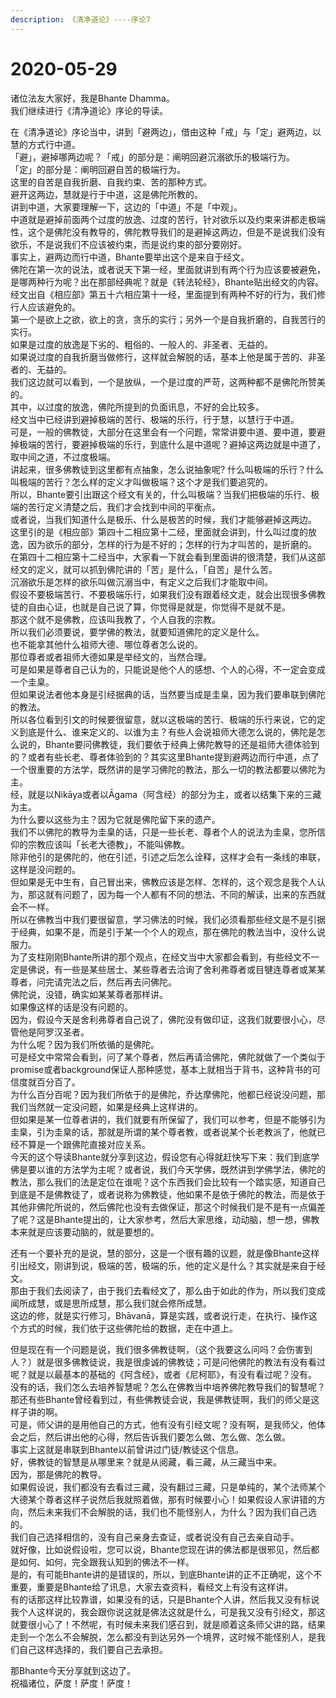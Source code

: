 ```yaml
---
description: 《清净道论》----序论7
---
```


# 2020-05-29

诸位法友大家好，我是Bhante Dhamma。  
我们继续进行《清净道论》序论的导读。

在《清净道论》序论当中，讲到「避两边」，借由这种「戒」与「定」避两边，以慧的方式行中道。  
「避」，避掉哪两边呢？「戒」的部分是：阐明回避沉溺欲乐的极端行为。  
「定」的部分是：阐明回避自苦的极端行为。  
这里的自苦是自我折磨、自我约束、苦的那种方式。  
避开这两边，慧就是行于中道，这是佛陀所教的。  
讲到中道，大家要理解一下，这边的「中道」不是「中观」。  
中道就是避掉前面两个过度的放逸、过度的苦行，针对欲乐以及约束来讲都走极端性，这个是佛陀没有教导的，佛陀教导我们的是避掉这两边，但是不是说我们没有欲乐，不是说我们不应该被约束，而是说约束的部分要刚好。  
事实上，避两边而行中道，Bhante要举出这个是来自于经文。  
佛陀在第一次的说法，或者说天下第一经，里面就讲到有两个行为应该要被避免，是哪两种行为呢？出在那部经典呢？就是《转法轮经》，Bhante贴出经文的内容。  
经文出自《相应部》第五十六相应第十一经，里面提到有两种不好的行为，我们修行人应该避免的。  
第一个是欲上之欲，欲上的贪，贪乐的实行；另外一个是自我折磨的，自我苦行的实行。  
如果是过度的放逸是下劣的、粗俗的、一般人的、非圣者、无益的。  
如果说过度的自我折磨当做修行，这样就会解脱的话，基本上他是属于苦的、非圣者的、无益的。  
我们这边就可以看到，一个是放纵，一个是过度的严苛，这两种都不是佛陀所赞美的。  
其中，以过度的放逸，佛陀所提到的负面讯息，不好的会比较多。  
经文当中已经讲到避掉极端的苦行、极端的乐行，行于慧，以慧行于中道。  
可是，一般的佛教徒，大部分在这里会有一个问题，常常讲要中道、要中道，要避掉极端的苦行，要避掉极端的乐行，到底什么是中道呢？避掉这两边就是中道了，取中间之道，不过度极端。  
讲起来，很多佛教徒到这里都有点抽象，怎么说抽象呢? 什么叫极端的乐行？什么叫极端的苦行？怎么样的定义才叫做极端？这个才是我们要追究的。  
所以，Bhante要引出跟这个经文有关的，什么叫极端？当我们把极端的乐行、极端的苦行定义清楚之后，我们才会找到中间的平衡点。  
或者说，当我们知道什么是极乐、什么是极苦的时候，我们才能够避掉这两边。  
这里引的是《相应部》第四十二相应第十二经，里面就会讲到，什么叫过度的放逸，因为欲乐的部分，怎样的行为是不好的；怎样的行为才叫苦的，是折磨的。  
在第四十二相应第十二经当中，大家看一下就会看到里面讲的很清楚，我们从这部经文的定义，就可以抓到佛陀讲的「苦」是什么，「自苦」是什么苦。  
沉溺欲乐是怎样的欲乐叫做沉溺当中，有定义之后我们才能取中间。  
假设不要极端苦行、不要极端乐行，如果我们没有跟着经文走，就会出现很多佛教徒的自由心证，也就是自己说了算，你觉得是就是，你觉得不是就不是。  
那这个就不是佛教，应该叫我教了，个人自我的宗教。  
所以我们必须要说，要学佛的教法，就要知道佛陀的定义是什么。  
也不能拿其他什么祖师大德、哪位尊者怎么说的。  
那位尊者或者祖师大德如果是举经文的，当然合理。  
可是如果是尊者自己认为的，只能说是他个人的感想、个人的心得，不一定会变成一个圭臬。  
但如果说法者他本身是引经据典的话，当然要当成是圭臬，因为我们要串联到佛陀的教法。  
所以各位看到引文的时候要很留意，就以这极端的苦行、极端的乐行来说，它的定义到底是什么、谁来定义的、以谁为主？有些人会说祖师大德怎么说的，佛陀是怎么说的，Bhante要问佛教徒，我们要依于经典上佛陀教导的还是祖师大德体验到的？或者有些长老、尊者体验到的？其实这里Bhante提到避两边而行中道，点了一个很重要的方法学，既然讲的是学习佛陀的教法，那么一切的教法都要以佛陀为主。  
经，就是以Nikāya或者以Āgama（阿含经）的部分为主，或者以结集下来的三藏为主。  
为什么要以这些为主？因为它就是佛陀留下来的遗产。  
我们不以佛陀的教导为圭臬的话，只是一些长老、尊者个人的说法为圭臬，您所信仰的宗教应该叫「长老大德教」，不能叫佛教。  
除非他引的是佛陀的，他在引述，引述之后怎么诠释，这样才会有一条线的串联，这样是没问题的。  
但如果是无中生有，自己冒出来，佛教应该是怎样、怎样的，这个观念是我个人认为，那这就有问题了，因为每一个人都有不同的想法、不同的解读，出来的东西就会不一样。  
所以在佛教当中我们要很留意，学习佛法的时候，我们必须看那些经文是不是引据于经典，如果不是，而是引于某一个个人的观点，那在佛陀的教法当中，没什么说服力。  
为了支柱刚刚Bhante所讲的那个观点，在经文当中大家都会看到，有些经文不一定是佛说，有一些是某些居士、某些尊者去洽询了舍利弗尊者或目犍连尊者或某某尊者，问完请完法之后，然后再去问佛陀。  
佛陀说，没错，确实如某某尊者那样讲。  
如果像这样的话是没有问题的。  
因为，假设今天是舍利弗尊者自己说了，佛陀没有做印证，这我们就要很小心，尽管他是阿罗汉圣者。  
为什么呢？因为我们所依循的是佛陀。  
可是经文中常常会看到，问了某个尊者，然后再请洽佛陀，佛陀就做了一个类似于promise或者background保证人那种感觉，基本上就相当于背书，这种背书的可信度就百分百了。  
为什么百分百呢？因为我们所依于的是佛陀，乔达摩佛陀，他都已经说没问题，那我们当然就一定没问题，如果是经典上这样讲的。  
但如果是某一位尊者讲的，我们就要有所保留了，我们可以参考，但是不能够引为圭臬，引为圭臬的话，那就是所谓的某个尊者教，或者说某个长老教派了，他就已经不算是一个跟佛陀直接对应关系。  
今天的这个导读Bhante就分享到这边，假设您有心得就赶快写下来：我们到底学佛是要以谁的方法学为主呢？或者说，我们今天学佛，既然讲到学佛学法，佛陀的教法，那么我们的法是定位在谁呢？这个东西我们会比较有一个踏实感，知道自己到底是不是佛教徒了，或者说称为佛教徒，他如果不是依于佛陀的教法，而是依于其他非佛陀所说的，然后佛陀也没有去做保证，那这个时候我们是不是有一点偏差了呢？这是Bhante提出的，让大家参考，然后大家思维，动动脑，想一想，佛教本来就是应该要动脑的，就是要想的。

还有一个要补充的是说，慧的部分，这是一个很有趣的议题，就是像Bhante这样引出经文，刚讲到说，极端的苦，极端的乐，他的定义是什么？其实就是来自于经文。  
那由于我们去阅读了，由于我们去看经文了，那么由于如此的作为，所以我们变成闻所成慧，或是思所成慧，那么我们就会修所成慧。  
这边的修，就是实行修习，Bhāvanā，算是实践，或者说行走，在执行、操作这个方式的时候，我们依于这些佛陀给的数据，走在中道上。

但是现在有一个问题是说，我们很多佛教徒啊，（这个我要这么问吗？会伤害到人？）就是很多佛教徒说，我是很虔诚的佛教徒；可是问他佛陀的教法有没有看过呢？就是以最基本的基础的《阿含经》，或者《尼柯耶》，有没有看过呢？没有。  
没有的话，我们怎么去培养智慧呢？怎么在佛教当中培养佛陀教导我们的智慧呢？那还有些Bhante曾经看到过，有些佛教徒会说，我是佛教徒啊，我们的师父是这样子讲的啊。  
可是，师父讲的是用他自己的方式，他有没有引经文呢？没有啊，是我师父，他体会之后，然后讲出他的心得，然后告诉我们要怎么做、怎么做、怎么做。  
事实上这就是串联到Bhante以前曾讲过门徒/教徒这个信息。  
好，佛教徒的智慧是从哪里来？就是从阅藏，看三藏，从三藏当中来。  
因为，那是佛陀的教导。  
如果假设说，我们都没有去看过三藏，没有翻过三藏，只是单纯的，某个法师某个大德某个尊者这样子说然后我就照着做，那有时候要小心！如果假设人家讲错的方向，然后未来我们不会解脱的话，我们也不能怪别人，为什么？因为我们自己选的。  
我们自己选择相信的，没有自己亲身去查证，或者说没有自己去亲自动手。  
就好像，比如说假设啦，您可以说，Bhante您现在讲的佛法都是很邪见，然后都是如何、如何，完全跟我认知到的佛法不一样。  
是的，有可能Bhante讲的是错误的，所以，到底Bhante讲的正不正确呢，这个不重要，重要是Bhante给了讯息，大家去查资料，看经文上有没有这样讲。  
有的话那这样比较靠谱，如果没有的话，只是Bhante个人讲，然后我又没有标说我个人这样说的，我会跟你说这就是佛法这就是什么，可是我又没有引经文，那这就要很小心了！不然呢，有时候未来我们感召到，就是顺着这条师父讲的路，结果走到一个怎么不会解脱，怎么都没有到达另外一个境界，这时候不能怪别人，是我们自己这样选择的，我们要自己去承担。

那Bhante今天分享就到这边了。  
祝福诸位，萨度！萨度！萨度！


